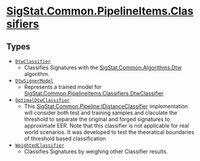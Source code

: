 # [SigStat.Common.PipelineItems.Classifiers](./README.md)

## Types

- [`DtwClassifier`](./DtwClassifier.md)
	- Classifies Signatures with the [SigStat.Common.Algorithms.Dtw](./../Algorithms/Dtw.md) algorithm.
- [`DtwSignerModel`](./DtwSignerModel.md)
	- Represents a trained model for [SigStat.Common.PipelineItems.Classifiers.DtwClassifier]()
- [`OptimalDtwClassifier`](./OptimalDtwClassifier.md)
	- This [SigStat.Common.Pipeline.IDistanceClassifier]() implementation will consider both test and  training samples and claculate the threshold to separate the original and forged  signatures to approximate EER. Note that this classifier is not applicable for  real world scenarios. It was developed to test the theoratical boundaries of  threshold based classification
- [`WeightedClassifier`](./WeightedClassifier.md)
	- Classifies Signatures by weighing other Classifier results.

